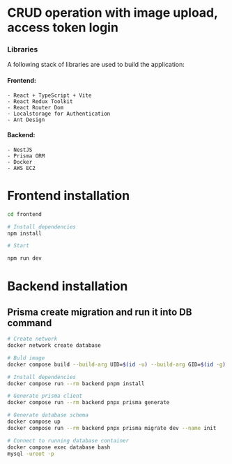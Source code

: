# CRUD operation with image upload, access token login

### Libraries

A following stack of libraries are used to build the application:

#### Frontend:

    - React + TypeScript + Vite
    - React Redux Toolkit
    - React Router Dom
    - Localstorage for Authentication
    - Ant Design

#### Backend:

    - NestJS
    - Prisma ORM
    - Docker
    - AWS EC2

# Frontend installation

```bash
cd frontend

# Install dependencies
npm install

# Start

npm run dev
```

# Backend installation

## Prisma create migration and run it into DB command

```bash
# Create network
docker network create database

# Buld image
docker compose build --build-arg UID=$(id -u) --build-arg GID=$(id -g) --no-cache

# Install dependencies
docker compose run --rm backend pnpm install

# Generate prisma client
docker compose run --rm backend pnpx prisma generate

# Generate database schema
docker compose up
docker compose run --rm backend pnpx prisma migrate dev --name init

# Connect to running database container
docker compose exec database bash
mysql -uroot -p
```
